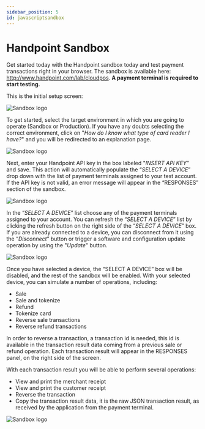 ```yaml
---
sidebar_position: 5
id: javascriptsandbox
---
```



# Handpoint Sandbox

Get started today with the Handpoint sandbox today and test payment transactions right in your browser. The sandbox is available here: http://www.handpoint.com/lab/cloudpos. **A payment terminal is required to start testing.**


This is the initial setup screen:

![Sandbox logo](/img/cloudpos.png)

To get started, select the target environment in which you are going to operate (Sandbox or Production). If you have any doubts selecting the correct environment, click on  "*How do I know what type of card reader I have?*" and you will be redirected to an explanation page.

![Sandbox logo](/img/cloudpos2.png)

Next, enter your Handpoint API key in the box labeled "*INSERT API KEY*” and save. This action will automatically populate the “*SELECT A DEVICE*” drop down with the list of payment terminals assigned to your test account. If the API key is not valid, an error message will appear in the “RESPONSES” section of the sandbox.

![Sandbox logo](/img/cloudpos3.png)

In the “*SELECT A DEVICE*” list choose any of the payment terminals assigned to your account. You can refresh the “*SELECT A DEVICE*” list by clicking the refresh button on the right side of the “*SELECT A DEVICE*” box. If you are already connected to a device, you can disconnect from it using the “*Disconnect*” button or trigger a software and configuration update operation by using the "*Update*" button.

![Sandbox logo](/img/cloudpos4.png)

Once you have selected a device, the “SELECT A DEVICE” box will be disabled, and the rest of the sandbox will be enabled. With your selected device, you can simulate a number of operations, including:

- Sale
- Sale and tokenize
- Refund
- Tokenize card
- Reverse sale transactions
- Reverse refund transactions

In order to reverse a transaction, a transaction id is needed, this id is available in the transaction result data coming from a previous sale or refund operation. Each transaction result will appear in the RESPONSES panel, on the right side of the screen.

With each transaction result you will be able to perform several operations:
- View and print the merchant receipt
- View and print the customer receipt
- Reverse the transaction
- Copy the transaction result data, it is the raw JSON transaction result, as received by the application from the payment terminal. 

![Sandbox logo](/img/cloudpos5.png)